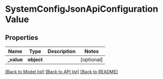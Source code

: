 # SystemConfigJsonApiConfigurationValue

## Properties
Name | Type | Description | Notes
------------ | ------------- | ------------- | -------------
**_value** | **object** |  | [optional] 

[[Back to Model list]](../../README.md#documentation-for-models) [[Back to API list]](../../README.md#documentation-for-api-endpoints) [[Back to README]](../../README.md)

